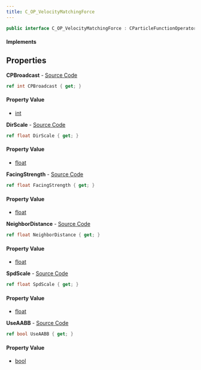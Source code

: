```yaml
---
title: C_OP_VelocityMatchingForce
---
```


```csharp
public interface C_OP_VelocityMatchingForce : CParticleFunctionOperator, CParticleFunction, ISchemaClass<CParticleFunction>, ISchemaClass<CParticleFunctionOperator>, ISchemaClass<C_OP_VelocityMatchingForce>, ISchemaField, ISchemaClass, INativeHandle
```

#### Implements

## Properties

**CPBroadcast** - [Source Code](https://github.com/swiftly-solution/swiftlys2/blob/main/managed/src/SwiftlyS2.Generated/Schemas/Interfaces/C_OP_VelocityMatchingForce.cs#L26)

```csharp
ref int CPBroadcast { get; }
```

#### Property Value

- [int](https://learn.microsoft.com/dotnet/api/system.int32)

**DirScale** - [Source Code](https://github.com/swiftly-solution/swiftlys2/blob/main/managed/src/SwiftlyS2.Generated/Schemas/Interfaces/C_OP_VelocityMatchingForce.cs#L16)

```csharp
ref float DirScale { get; }
```

#### Property Value

- [float](https://learn.microsoft.com/dotnet/api/system.single)

**FacingStrength** - [Source Code](https://github.com/swiftly-solution/swiftlys2/blob/main/managed/src/SwiftlyS2.Generated/Schemas/Interfaces/C_OP_VelocityMatchingForce.cs#L22)

```csharp
ref float FacingStrength { get; }
```

#### Property Value

- [float](https://learn.microsoft.com/dotnet/api/system.single)

**NeighborDistance** - [Source Code](https://github.com/swiftly-solution/swiftlys2/blob/main/managed/src/SwiftlyS2.Generated/Schemas/Interfaces/C_OP_VelocityMatchingForce.cs#L20)

```csharp
ref float NeighborDistance { get; }
```

#### Property Value

- [float](https://learn.microsoft.com/dotnet/api/system.single)

**SpdScale** - [Source Code](https://github.com/swiftly-solution/swiftlys2/blob/main/managed/src/SwiftlyS2.Generated/Schemas/Interfaces/C_OP_VelocityMatchingForce.cs#L18)

```csharp
ref float SpdScale { get; }
```

#### Property Value

- [float](https://learn.microsoft.com/dotnet/api/system.single)

**UseAABB** - [Source Code](https://github.com/swiftly-solution/swiftlys2/blob/main/managed/src/SwiftlyS2.Generated/Schemas/Interfaces/C_OP_VelocityMatchingForce.cs#L24)

```csharp
ref bool UseAABB { get; }
```

#### Property Value

- [bool](https://learn.microsoft.com/dotnet/api/system.boolean)

